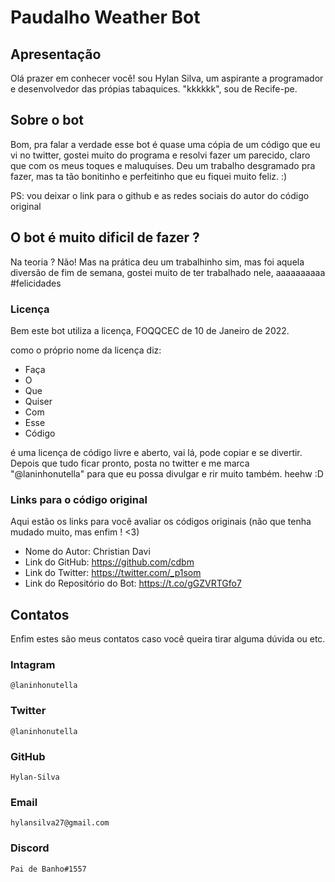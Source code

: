 # Paudalho Weather Bot

## Apresentação

Olá prazer em conhecer você! sou Hylan Silva, um aspirante a programador
e desenvolvedor das própias tabaquices. "kkkkkk", sou de Recife-pe.

## Sobre o bot

Bom, pra falar a verdade esse bot é quase uma cópia de um código que eu vi 
no twitter, gostei muito do programa e resolvi fazer um parecido, claro que
com os meus toques e maluquises. Deu um trabalho desgramado pra fazer, mas
ta tão bonitinho e perfeitinho que eu fiquei muito feliz. :) 

PS: vou deixar o link para o github e as redes sociais do autor do código original

## O bot é muito dificil de fazer ? 

Na teoria ? Não! Mas na prática deu um trabalhinho sim, mas foi aquela diversão
de fim de semana, gostei muito de ter trabalhado nele, aaaaaaaaaa #felicidades

### Licença

Bem este bot utiliza a licença, FOQQCEC de 10 de Janeiro de 2022.

como o próprio nome da licença diz: 
* Faça
* O
* Que 
* Quiser
* Com 
* Esse
* Código

é uma licença de código livre e aberto, vai lá, pode copiar e se divertir.
Depois que tudo ficar pronto, posta no twitter e me marca "@laninhonutella"
para que eu possa divulgar e rir muito também. heehw :D 

### Links para o código original

Aqui estão os links para você avaliar os códigos originais (não que tenha mudado muito, mas enfim ! <3)

* Nome do Autor: Christian Davi
* Link do GitHub: https://github.com/cdbm
* Link do Twitter: https://twitter.com/_p1som
* Link do Repositório do Bot: https://t.co/gGZVRTGfo7


## Contatos 

Enfim estes são meus contatos caso você queira tirar alguma dúvida ou etc.

### Intagram
    @laninhonutella

### Twitter
    @laninhonutella

### GitHub
    Hylan-Silva

### Email
    hylansilva27@gmail.com

### Discord
    Pai de Banho#1557 